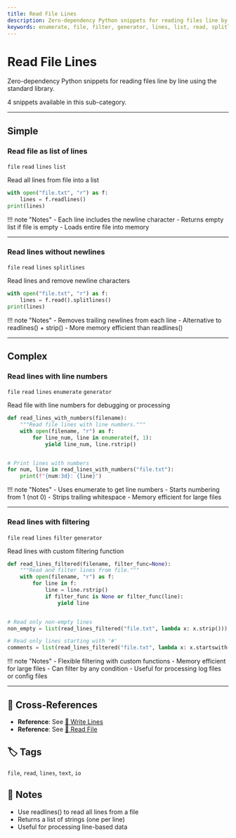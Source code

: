 ```yaml
---
title: Read File Lines
description: Zero-dependency Python snippets for reading files line by line using the standard library.
keywords: enumerate, file, filter, generator, lines, list, read, splitlines
---
```


# Read File Lines

Zero-dependency Python snippets for reading files line by line using the standard library.

4 snippets available in this sub-category.

---

## Simple

###  Read file as list of lines

`file` `read` `lines` `list`

Read all lines from file into a list

```python
with open("file.txt", "r") as f:
    lines = f.readlines()
print(lines)
```

!!! note "Notes"
    - Each line includes the newline character
    - Returns empty list if file is empty
    - Loads entire file into memory

<hr class="snippet-divider">

### Read lines without newlines

`file` `read` `lines` `splitlines`

Read lines and remove newline characters

```python
with open("file.txt", "r") as f:
    lines = f.read().splitlines()
print(lines)
```

!!! note "Notes"
    - Removes trailing newlines from each line
    - Alternative to readlines() + strip()
    - More memory efficient than readlines()

<hr class="snippet-divider">

## Complex

###  Read lines with line numbers

`file` `read` `lines` `enumerate` `generator`

Read file with line numbers for debugging or processing

```python
def read_lines_with_numbers(filename):
    """Read file lines with line numbers."""
    with open(filename, "r") as f:
        for line_num, line in enumerate(f, 1):
            yield line_num, line.rstrip()


# Print lines with numbers
for num, line in read_lines_with_numbers("file.txt"):
    print(f"{num:3d}: {line}")
```

!!! note "Notes"
    - Uses enumerate to get line numbers
    - Starts numbering from 1 (not 0)
    - Strips trailing whitespace
    - Memory efficient for large files

<hr class="snippet-divider">

### Read lines with filtering

`file` `read` `lines` `filter` `generator`

Read lines with custom filtering function

```python
def read_lines_filtered(filename, filter_func=None):
    """Read and filter lines from file."""
    with open(filename, "r") as f:
        for line in f:
            line = line.rstrip()
            if filter_func is None or filter_func(line):
                yield line


# Read only non-empty lines
non_empty = list(read_lines_filtered("file.txt", lambda x: x.strip()))

# Read only lines starting with '#'
comments = list(read_lines_filtered("file.txt", lambda x: x.startswith("#")))
```

!!! note "Notes"
    - Flexible filtering with custom functions
    - Memory efficient for large files
    - Can filter by any condition
    - Useful for processing log files or config files

<hr class="snippet-divider">

## 🔗 Cross-References

- **Reference**: See [📂 Write Lines](./write_lines.md)
- **Reference**: See [📂 Read File](./read_file.md)

## 🏷️ Tags

`file`, `read`, `lines`, `text`, `io`

## 📝 Notes

- Use readlines() to read all lines from a file
- Returns a list of strings (one per line)
- Useful for processing line-based data
